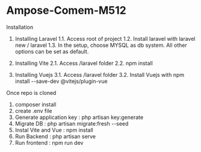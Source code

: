 # Ampose-Comem-M512


Installation

1. Installing Laravel
1.1. Access root of project
1.2. Install laravel with laravel new / laravel
1.3. In the setup, choose MYSQL as db system. All other options can be set as default.

2. Installing Vite
2.1. Access /laravel folder
2.2. npm install 

3. Installing Vuejs
3.1. Access /laravel folder
3.2. Install Vuejs with npm install --save-dev @vitejs/plugin-vue


Once repo is cloned
1. composer install
2. create .env file
3. Generate application key : php artisan key:generate
4. Migrate DB : php artisan migrate:fresh --seed
5. Instal Vite and Vue : npm install
6. Run Backend : php artisan serve
7. Run frontend : npm run dev
